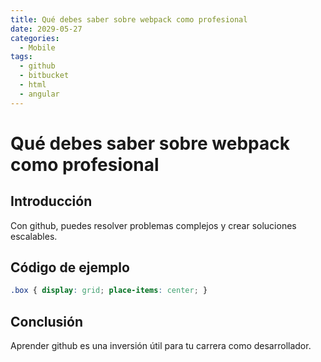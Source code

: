 ```yaml
---
title: Qué debes saber sobre webpack como profesional
date: 2029-05-27
categories:
  - Mobile
tags:
  - github
  - bitbucket
  - html
  - angular
---
```


# Qué debes saber sobre webpack como profesional

## Introducción

Con github, puedes resolver problemas complejos y crear soluciones escalables.

## Código de ejemplo

```css
.box { display: grid; place-items: center; }
```

## Conclusión

Aprender github es una inversión útil para tu carrera como desarrollador.